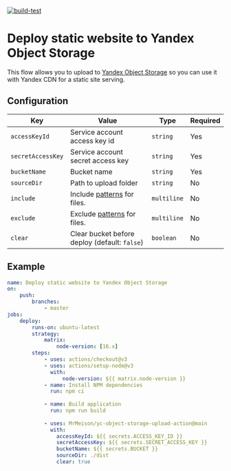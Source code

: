 [![build-test](https://github.com/MrMeison/yc-object-storage-action/actions/workflows/test.yml/badge.svg)](https://github.com/MrMeison/yc-object-storage-action/actions/workflows/test.yml)

# Deploy static website to Yandex Object Storage

This flow allows you to upload to [Yandex Object Storage](https://cloud.yandex.ru/docs/storage/operations/hosting/setup) 
so you can use it with Yandex CDN for a static site serving.

## Configuration

| Key                              | Value                                         | Type      | Required |
|----------------------------------|-----------------------------------------------| --------- | -------- |
| `accessKeyId`     | Service account access key id                 | `string`  | Yes      |
| `secretAccessKey` | Service account secret access key             | `string`  | Yes      |
| `bucketName`       | Bucket name                                   | `string`  | Yes      |
| `sourceDir`                           | Path to upload folder                         | `string`  | No      |
| `include`                           | Include [patterns](https://github.com/mrmlnc/fast-glob#pattern-syntax) for files.                         | `multiline`  | No      |
| `exclude`                           | Exclude [patterns](https://github.com/mrmlnc/fast-glob#pattern-syntax) for files.                         | `multiline`  | No      |
| `clear`                          | Clear bucket before deploy (default: `false`) | `boolean` | No       |

## Example

```yaml
name: Deploy static website to Yandex Object Storage
on:
    push:
        branches:
            - master
jobs:
    deploy:
        runs-on: ubuntu-latest
        strategy:
            matrix:
                node-version: [16.x]
        steps:
            - uses: actions/checkout@v3
            - uses: actions/setup-node@v3
              with:
                  node-version: ${{ matrix.node-version }}    
            - name: Install NPM dependencies
              run: npm ci
    
            - name: Build application
              run: npm run build
    
            - uses: MrMeison/yc-object-storage-upload-action@main
              with:
                accessKeyId: ${{ secrets.ACCESS_KEY_ID }}
                secretAccessKey: ${{ secrets.SECRET_ACCESS_KEY }}
                bucketName: ${{ secrets.BUCKET }}
                sourceDir: ./dist
                clear: true
```
